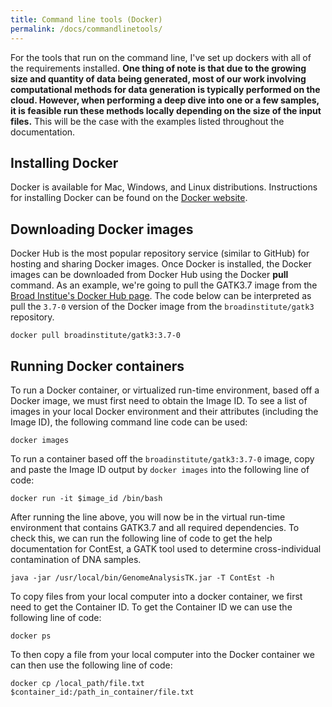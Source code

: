 ```yaml
---
title: Command line tools (Docker)
permalink: /docs/commandlinetools/
---
```

For the tools that run on the command line, I've set up dockers with all of the requirements installed. **One thing of note is that due to the growing size and quantity of data being generated, most of our work involving computational methods for data generation is typically performed on the cloud. However, when performing a deep dive into one or a few samples, it is feasible run these methods locally depending on the size of the input files.** This will be the case with the examples listed throughout the documentation.

## Installing Docker
Docker is available for Mac, Windows, and Linux distributions. Instructions for installing Docker can be found on the [Docker website](https://docs.docker.com/get-docker/).

## Downloading Docker images
Docker Hub is the most popular repository service (similar to GitHub) for hosting and sharing Docker images. Once Docker is installed, the Docker images can be downloaded from Docker Hub using the Docker **pull** command. As an example, we're going to pull the GATK3.7 image from the [Broad Institue's Docker Hub page](https://hub.docker.com/u/broadinstitute). The code below can be interpreted as pull the `3.7-0` version of the Docker image from the `broadinstitute/gatk3` repository.

```
docker pull broadinstitute/gatk3:3.7-0
```

## Running Docker containers
To run a Docker container, or virtualized run-time environment, based off a Docker image, we must first need to obtain the Image ID. To see a list of images in your local Docker environment and their attributes (including the Image ID), the following command line code can be used:
```
docker images
```

To run a container based off the `broadinstitute/gatk3:3.7-0` image, copy and paste the Image ID output by `docker images` into the following line of code:
```
docker run -it $image_id /bin/bash
```

After running the line above, you will now be in the virtual run-time environment that contains GATK3.7 and all required dependencies. To check this, we can run the following line of code to get the help documentation for ContEst, a GATK tool used to determine cross-individual contamination of DNA samples.
```
java -jar /usr/local/bin/GenomeAnalysisTK.jar -T ContEst -h
```
To copy files from your local computer into a docker container, we first need to get the Container ID. To get the Container ID we can use the following line of code:
```
docker ps
```
To then copy a file from your local computer into the Docker container we can then use the following line of code:
```
docker cp /local_path/file.txt $container_id:/path_in_container/file.txt
```

